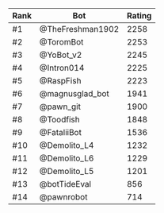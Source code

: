 Rank|Bot|Rating
---|---|---
#1|@TheFreshman1902|2258
#2|@ToromBot|2253
#3|@YoBot_v2|2245
#4|@Intron014|2225
#5|@RaspFish|2223
#6|@magnusglad_bot|1941
#7|@pawn_git|1900
#8|@Toodfish|1848
#9|@FataliiBot|1536
#10|@Demolito_L4|1232
#11|@Demolito_L6|1229
#12|@Demolito_L5|1201
#13|@botTideEval|856
#14|@pawnrobot|714
